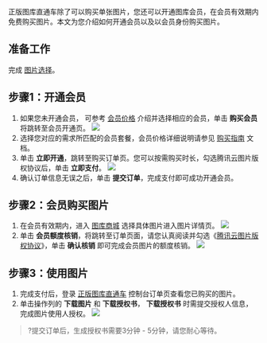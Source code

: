 正版图库直通车除了可以购买单张图片，您还可以开通图库会员，在会员有效期内免费购买图片。本文为您介绍如何开通会员以及以会员身份购买图片。


## 准备工作

完成 [图片选择](https://cloud.tencent.com/document/product/1181/46410)。


## 步骤1：开通会员

1. 如果您未开通会员， 可参考 [会员价格](https://cloud.tencent.com/document/product/1181/40998#.E4.BC.9A.E5.91.98.E4.BB.B7.E6.A0.BC) 介绍并选择相应的会员，单击 **购买会员** 将跳转至会员开通页。
![](https://main.qcloudimg.com/raw/bfd6cf5a16ddd174efd9cf06a069329c.jpg)
2. 选择您对应的需求所匹配的会员套餐，会员价格详细说明请参见 [购买指南](hhttps://cloud.tencent.com/document/product/1181/40998##.E4.BC.9A.E5.91.98.E4.BB.B7.E6.A0.BC) 文档。
3. 单击 **立即开通**，跳转至购买订单页。您可以按需购买时长，勾选腾讯云图片版权协议后，单击 **立即支付**。
![](https://main.qcloudimg.com/raw/2c835330e1fe85e905a28876de0dea94.jpg)
4. 确认订单信息无误之后，单击 **提交订单**，完成支付即可成功开通会员。
 

  
## 步骤2：会员购买图片

1. 在会员有效期内，进入 [图库商城](https://pic.cloud.tencent.com/) 选择具体图片进入图片详情页。
![](https://main.qcloudimg.com/raw/71e58f25a289b3f3f5f7ecdf97500ccf.jpg)
2. 单击 **会员额度核销**，将跳转至订单页面，请您认真阅读并勾选《[腾讯云图片版权协议](https://pic.cloud.tencent.com/imgProtocol)》，单击 **确认核销** 即可完成会员图片的额度核销。
![](https://main.qcloudimg.com/raw/7349c612daecca1b7929223800dfed86.jpg)

  
## 步骤3：使用图片

1. 完成支付后，登录 [正版图库直通车](https://console.cloud.tencent.com/ape/order) 控制台订单页查看您已购买的图片。
2. 单击操作列的 **下载图片** 和 **下载授权书**， **下载授权书** 时需提交授权人信息，完成图片使用人授权。
![](https://main.qcloudimg.com/raw/e312f7d7e19022f04407e17edb780856.png)
>?提交订单后，生成授权书需要3分钟 - 5分钟，请您耐心等待。
